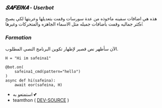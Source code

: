 ### _𝑺𝑨𝑭𝑬𝑰𝑵𝑨  - Userbot_

هذه هي اضافات سفينه ماخوذه من عدة سورسات وقمت بتعديلها وعربتها لكي يصبح ﭑڪثر جماليه وقمت باضافات جميله مثل الاسماء الجاهزه والمتحركات وغيرها 

### _Formation_

الآن سأظهر نص قصير لإظهار تكوين البرنامج النصي المطلوب.
```python3
H = "Hi im safeina1"

@bot.on(
    safeina1_cmd(pattern="hello")
)
async def hi(safeina):
    await eor(safeina, H)
```

- استمتعو به 💕
- teamthon ( [DEV-SOURCE](https://t.me/https://t.me/safeina1) )
